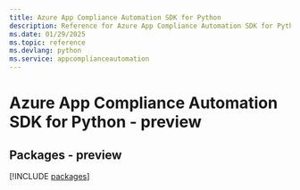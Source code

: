 ```yaml
---
title: Azure App Compliance Automation SDK for Python
description: Reference for Azure App Compliance Automation SDK for Python
ms.date: 01/29/2025
ms.topic: reference
ms.devlang: python
ms.service: appcomplianceautomation
---
```

# Azure App Compliance Automation SDK for Python - preview
## Packages - preview
[!INCLUDE [packages](app-compliance-automation-index.md)]